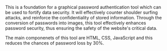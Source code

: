 This is a foundation for a graphical password authentication tool which can be used to fortify data security. It will effectively 
counter shoulder surfing attacks, and reinforce the confidentiality of stored information. Through the conversion of 
passwords into images, this tool effectively enhances password security, thus ensuring the safety of the website's 
critical data.

The main componenets of this tool are HTML, CSS, JavaScript and this reduces the chances of password loss by 30%.
